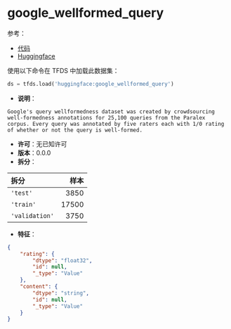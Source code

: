 # google_wellformed_query

参考：

- [代码](https://github.com/huggingface/datasets/blob/master/datasets/google_wellformed_query)
- [Huggingface](https://huggingface.co/datasets/google_wellformed_query)

使用以下命令在 TFDS 中加载此数据集：

```python
ds = tfds.load('huggingface:google_wellformed_query')
```

- **说明**：

```
Google's query wellformedness dataset was created by crowdsourcing well-formedness annotations for 25,100 queries from the Paralex corpus. Every query was annotated by five raters each with 1/0 rating of whether or not the query is well-formed.
```

- **许可**：无已知许可
- **版本**：0.0.0
- **拆分**：

拆分 | 样本
:-- | --:
`'test'` | 3850
`'train'` | 17500
`'validation'` | 3750

- **特征**：

```json
{
    "rating": {
        "dtype": "float32",
        "id": null,
        "_type": "Value"
    },
    "content": {
        "dtype": "string",
        "id": null,
        "_type": "Value"
    }
}
```
